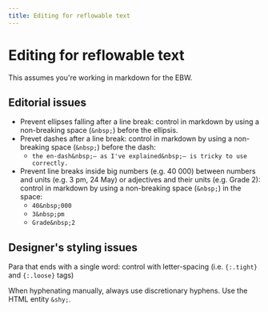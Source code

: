 ```yaml
---
title: Editing for reflowable text
---
```


# Editing for reflowable text

This assumes you're working in markdown for the EBW.

## Editorial issues

*	Prevent ellipses falling after a line break: control in markdown by using a non-breaking space (`&nbsp;`) before the ellipsis.
*	Prevet dashes after a line break: control in markdown by using a non-breaking space (`&nbsp;`) before the dash:
	*	`the en-dash&nbsp;– as I've explained&nbsp;– is tricky to use correctly.`
*	Prevent line breaks inside big numbers (e.g. 40 000) between numbers and units (e.g. 3 pm, 24 May) or adjectives and their units (e.g. Grade 2): control in markdown by using a non-breaking space (`&nbsp;`) in the space:
	*	`40&nbsp;000`
	*	`3&nbsp;pm`
	*	`Grade&nbsp;2`

## Designer's styling issues

Para that ends with a single word: control with letter-spacing (i.e. `{:.tight}` and `{:.loose}` tags)

When hyphenating manually, always use discretionary hyphens. Use the HTML entity `&shy;`.
